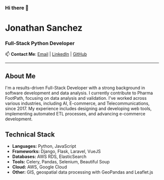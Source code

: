 ### Hi there 👋
# Jonathan Sanchez

### Full-Stack Python Developer

📫 **Contact Me**: [Email](mailto:jhsanchez.dev@gmail.com) | [LinkedIn](https://www.linkedin.com/in/jonathan-sanchez90) | [GitHub](https://github.com/jonahs90)

---

## About Me
I'm a results-driven Full-Stack Developer with a strong background in software development and data analysis. I currently contribute to Pharma FootPath, focusing on data analysis and validation. I've worked across various industries, including AI, E-commerce, and Telecommunications, since 2017. My experience includes designing and developing web tools, implementing automated ETL processes, and advancing e-commerce development.

## Technical Stack
- **Languages:** Python, JavaScript
- **Frameworks:** Django, Flask, Laravel, VueJS
- **Databases:** AWS RDS, ElasticSearch
- **Tools:** Celery, Pandas, Selenium, Beautiful Soup
- **Cloud:** AWS, Google Cloud
- **Other:** GIS, geospatial data processing with GeoPandas and Leaflet.js
<!--
**jonahs90/jonahs90** is a ✨ _special_ ✨ repository because its `README.md` (this file) appears on your GitHub profile.

Here are some ideas to get you started:

- 🔭 I’m currently working on ...
- 🌱 I’m currently learning ...
- 👯 I’m looking to collaborate on ...
- 🤔 I’m looking for help with ...
- 💬 Ask me about ...
- 📫 How to reach me: ...
- 😄 Pronouns: ...
- ⚡ Fun fact: ...
-->
